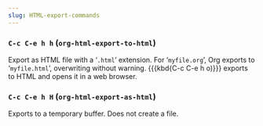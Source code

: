 ```yaml
---
slug: HTML-export-commands
---
```


### `C-c C-e h h` (`org-html-export-to-html`)

Export as HTML file with a ‘`.html`’ extension. For ‘`myfile.org`’, Org exports to ‘`myfile.html`’, overwriting without warning. \{\{\{kbd\{C-c C-e h o)}}} exports to HTML and opens it in a web browser.

### `C-c C-e h H` (`org-html-export-as-html`)

Exports to a temporary buffer. Does not create a file.
